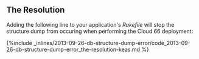 <!-- post: -->


## The Resolution

Adding the following line to your application's *Rakefile* will stop the structure dump from occuring when performing the Cloud 66 deployment:



{%include _inlines/2013-09-26-db-structure-dump-error/code_2013-09-26-db-structure-dump-error_the-resolution-keas.md %}






